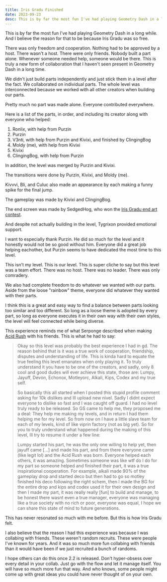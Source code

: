 ```yaml
---
title: Iris Gradu Finished
date: 2023-09-23
desc: This is by far the most fun I've had playing Geometry Dash in a long while. And I believe the reason for that to be because Iris Gradu was so free.
---
```


This is by far the most fun I've had playing Geometry Dash in a long while. And I believe the reason for that to be because Iris Gradu was so free.

There was only freedom and cooperation. Nothing had to be approved by a host. There wasn't a host. There were only friends. Nobody built a part alone. Whenever someone needed help, someone would be there. This is truly a new form of collaboration that I haven't seen present in Geometry Dash in a long time.

We didn't just build parts independently and just stick them in a level after the fact. We collaborated on individual parts. The whole level was interconnected because we worked with all other creators when building our parts.

Pretty much no part was made alone. Everyone contributed everywhere.

Here is a list of the parts, in order, and including its creator along with everyone who helped:

1. Ronlix, with help from Purzin
2. Purzin
3. V3nti, with help from Purzin and Kivixi, and finished by ClingingBog
4. Moldy (me), with help from Kivixi
5. Kivixi
6. ClingingBog, with help from Purzin

In addition, the level was merged by Purzin and Kivixi.

The transitions were done by Purzin, Kivixi, and Moldy (me).

Kivvvi, Bli, and Culuc also made an appearance by each making a funny spike for the final jump.

The gameplay was made by Kivixi and ClingingBog.

The end screen was made by SedgedHog, who won the [Iris Gradu end art contest](/iris-gradu-end-art-contest/).

And despite not actually building in the level, Tygrixon provided emotional support.

I want to especially thank Purzin. He did so much for the level and it honestly would not be so good without him. Everyone did a great job helping eachother, but Purzin seems to have dedicated the most time to this level.

This isn't my level. This is our level. This is super cliche to say but this level was a team effort. There was no host. There was no leader. There was only comradery.

We also had complete freedom to do whatever we wanted with our parts. Aside from the loose "rainbow" theme, everyone did whatever they wanted with their parts.

I think this is a great and easy way to find a balance between parts looking too similar and too different. So long as a loose theme is adopted by every part, so long as everyone executes it in their own way with their own styles, the level will feel connected while being diverse.

This experience reminds me of what Serponge described when making [Acid Rush](https://youtu.be/qilJImKba-k?si=T4FdYzFcMmChVmdT) with his friends. This is what he had to say:

> Okay so this level was probably the best experience I had in gd. The reason behind that is it was a true work of cooperation, friendship, disputes and understanding of life. This is kinda hard to equate the true feeling this level emanates when only playing it. To truly understand it you have to be one of the creators, and sadly, only 8 cool and good dudes will ever achieve this state, those are: Lumpy, Jayuff, Devon, Echonox, Motleyorc, Alkali, Kips, Codex and my true self.
>
> So basically this all started when I posted this stupid profile comment asking for 10k dislikes and Ill upload new nivel. Sadly I didnt expect everyone to dislike so fast and I was caught off guard. I had no level truly ready to be released. So GS came to help me, they proposed me a deal: They help me making my levels, and in return I had them helping me for my level. So from now on I have a little slave team for each of my levels, kind of like viprin factory (not as big yet). So for you to truly understand what happened during the making of this level, Ill try to resume it under a few line:
>
> Lumpy started his part, he was the only one willing to help yet, then jayuff came [...] and made his part, and from there everyone came (like legit lol) and the Acid Rush was born. Everyone helped each others, it was amazing. Sometimes someone was like wtf do I do for my part so someone helped and finished their part, it was a true inspirational cooperation. For example, alkali made 90% of the gameplay drop and started deco but then had to go so motley finished his deco following the right schem, then I made the BG for the entire drop and kips and codex used it for their own design and then I made my part, it was really really [fun] to build and manage, to be honest there wasnt even a true manager, everyone was managing like a true society with no rich or poor, everyone was equal, I hope we can share this state of mind to future generations.

This has never resonated so much with me before. But this is how Iris Gradu felt.

I also believe that the reason I had this experience was because I was collabing with friends. These weren't random recruits. These were people I've known for years. And it was so much more fun collabing with friends than it would have been if we just recruited a bunch of randoms.

I hope others can do this once 2.2 is released. Don't hyper-obsess over every detail in your collab. Just go with the flow and let it manage itself. You will have so much more fun that way. And who knows, some people might come up with great ideas you could have never thought of on your own.